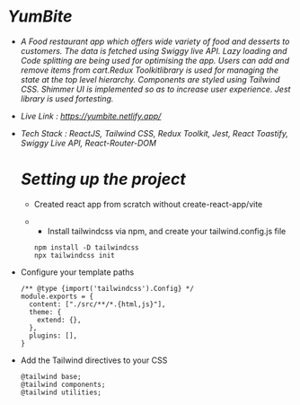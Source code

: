 # *YumBite*

- *A Food restaurant app which offers wide variety of food and desserts to customers. The data is fetched using Swiggy live
API. Lazy loading and Code splitting are being used for optimising the app. Users can add and remove items from
cart.Redux Toolkitlibrary is used for managing the state at the top level hierarchy. Components are styled using Tailwind
CSS. Shimmer UI is implemented so as to increase user experience. Jest library is used fortesting.*

- *Live Link : https://yumbite.netlify.app/*

- *Tech Stack : ReactJS, Tailwind CSS, Redux Toolkit, Jest, React Toastify, Swiggy Live API, React-Router-DOM*

  # *Setting up the project*

  - Created react app from scratch without create-react-app/vite
 
  - - Install tailwindcss via npm, and create your tailwind.config.js file
    ```
    npm install -D tailwindcss
    npx tailwindcss init
    ```
  
- Configure your template paths
  ```
  /** @type {import('tailwindcss').Config} */
  module.exports = {
    content: ["./src/**/*.{html,js}"],
    theme: {
      extend: {},
    },
    plugins: [],
  }
  ```
  
- Add the Tailwind directives to your CSS
  ```
  @tailwind base;
  @tailwind components;
  @tailwind utilities;
  ```
